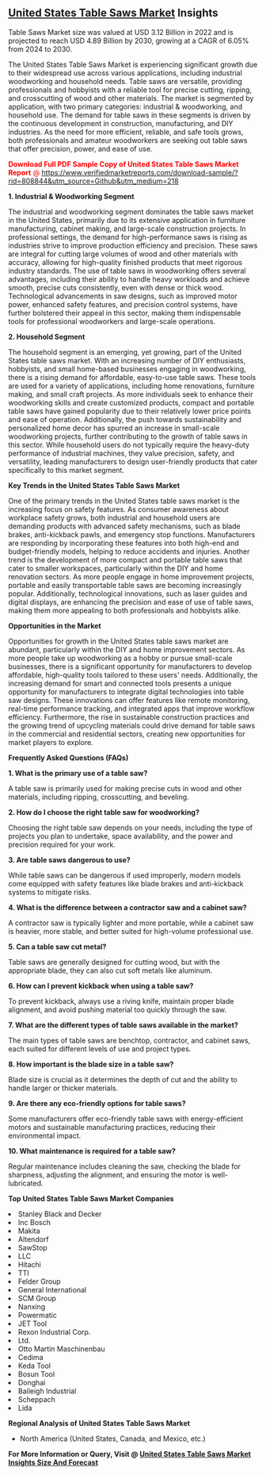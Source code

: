 <h2><a href="https://www.verifiedmarketreports.com/download-sample/?rid=808844&amp;utm_source=Github&amp;utm_medium=218" target="_blank">United States Table Saws Market</a> Insights</h2><p>Table Saws Market size was valued at USD 3.12 Billion in 2022 and is projected to reach USD 4.89 Billion by 2030, growing at a CAGR of 6.05% from 2024 to 2030.</p><p><p>The United States Table Saws Market is experiencing significant growth due to their widespread use across various applications, including industrial woodworking and household needs. Table saws are versatile, providing professionals and hobbyists with a reliable tool for precise cutting, ripping, and crosscutting of wood and other materials. The market is segmented by application, with two primary categories: industrial & woodworking, and household use. The demand for table saws in these segments is driven by the continuous development in construction, manufacturing, and DIY industries. As the need for more efficient, reliable, and safe tools grows, both professionals and amateur woodworkers are seeking out table saws that offer precision, power, and ease of use. <p><span class=""><span style="color: #ff0000;"><strong>Download Full PDF Sample Copy of United States Table Saws Market Report</strong> @ </span><a href="https://www.verifiedmarketreports.com/download-sample/?rid=808844&amp;utm_source=Github&amp;utm_medium=218" target="_blank">https://www.verifiedmarketreports.com/download-sample/?rid=808844&amp;utm_source=Github&amp;utm_medium=218</a></span></p></p> <p><strong>1. Industrial & Woodworking Segment</strong></p> <p>The industrial and woodworking segment dominates the table saws market in the United States, primarily due to its extensive application in furniture manufacturing, cabinet making, and large-scale construction projects. In professional settings, the demand for high-performance saws is rising as industries strive to improve production efficiency and precision. These saws are integral for cutting large volumes of wood and other materials with accuracy, allowing for high-quality finished products that meet rigorous industry standards. The use of table saws in woodworking offers several advantages, including their ability to handle heavy workloads and achieve smooth, precise cuts consistently, even with dense or thick wood. Technological advancements in saw designs, such as improved motor power, enhanced safety features, and precision control systems, have further bolstered their appeal in this sector, making them indispensable tools for professional woodworkers and large-scale operations.</p> <p><strong>2. Household Segment</strong></p> <p>The household segment is an emerging, yet growing, part of the United States table saws market. With an increasing number of DIY enthusiasts, hobbyists, and small home-based businesses engaging in woodworking, there is a rising demand for affordable, easy-to-use table saws. These tools are used for a variety of applications, including home renovations, furniture making, and small craft projects. As more individuals seek to enhance their woodworking skills and create customized products, compact and portable table saws have gained popularity due to their relatively lower price points and ease of operation. Additionally, the push towards sustainability and personalized home decor has spurred an increase in small-scale woodworking projects, further contributing to the growth of table saws in this sector. While household users do not typically require the heavy-duty performance of industrial machines, they value precision, safety, and versatility, leading manufacturers to design user-friendly products that cater specifically to this market segment.</p> <p><strong>Key Trends in the United States Table Saws Market</strong></p> <p>One of the primary trends in the United States table saws market is the increasing focus on safety features. As consumer awareness about workplace safety grows, both industrial and household users are demanding products with advanced safety mechanisms, such as blade brakes, anti-kickback pawls, and emergency stop functions. Manufacturers are responding by incorporating these features into both high-end and budget-friendly models, helping to reduce accidents and injuries. Another trend is the development of more compact and portable table saws that cater to smaller workspaces, particularly within the DIY and home renovation sectors. As more people engage in home improvement projects, portable and easily transportable table saws are becoming increasingly popular. Additionally, technological innovations, such as laser guides and digital displays, are enhancing the precision and ease of use of table saws, making them more appealing to both professionals and hobbyists alike.</p> <p><strong>Opportunities in the Market</strong></p> <p>Opportunities for growth in the United States table saws market are abundant, particularly within the DIY and home improvement sectors. As more people take up woodworking as a hobby or pursue small-scale businesses, there is a significant opportunity for manufacturers to develop affordable, high-quality tools tailored to these users' needs. Additionally, the increasing demand for smart and connected tools presents a unique opportunity for manufacturers to integrate digital technologies into table saw designs. These innovations can offer features like remote monitoring, real-time performance tracking, and integrated apps that improve workflow efficiency. Furthermore, the rise in sustainable construction practices and the growing trend of upcycling materials could drive demand for table saws in the commercial and residential sectors, creating new opportunities for market players to explore.</p> <p><strong>Frequently Asked Questions (FAQs)</strong></p> <p><strong>1. What is the primary use of a table saw?</strong></p> <p>A table saw is primarily used for making precise cuts in wood and other materials, including ripping, crosscutting, and beveling.</p> <p><strong>2. How do I choose the right table saw for woodworking?</strong></p> <p>Choosing the right table saw depends on your needs, including the type of projects you plan to undertake, space availability, and the power and precision required for your work.</p> <p><strong>3. Are table saws dangerous to use?</strong></p> <p>While table saws can be dangerous if used improperly, modern models come equipped with safety features like blade brakes and anti-kickback systems to mitigate risks.</p> <p><strong>4. What is the difference between a contractor saw and a cabinet saw?</strong></p> <p>A contractor saw is typically lighter and more portable, while a cabinet saw is heavier, more stable, and better suited for high-volume professional use.</p> <p><strong>5. Can a table saw cut metal?</strong></p> <p>Table saws are generally designed for cutting wood, but with the appropriate blade, they can also cut soft metals like aluminum.</p> <p><strong>6. How can I prevent kickback when using a table saw?</strong></p> <p>To prevent kickback, always use a riving knife, maintain proper blade alignment, and avoid pushing material too quickly through the saw.</p> <p><strong>7. What are the different types of table saws available in the market?</strong></p> <p>The main types of table saws are benchtop, contractor, and cabinet saws, each suited for different levels of use and project types.</p> <p><strong>8. How important is the blade size in a table saw?</strong></p> <p>Blade size is crucial as it determines the depth of cut and the ability to handle larger or thicker materials.</p> <p><strong>9. Are there any eco-friendly options for table saws?</strong></p> <p>Some manufacturers offer eco-friendly table saws with energy-efficient motors and sustainable manufacturing practices, reducing their environmental impact.</p> <p><strong>10. What maintenance is required for a table saw?</strong></p> <p>Regular maintenance includes cleaning the saw, checking the blade for sharpness, adjusting the alignment, and ensuring the motor is well-lubricated.</p> </p><p><strong>Top United States Table Saws Market Companies</strong></p><div data-test-id=""><p><li>Stanley Black and Decker</li><li> Inc Bosch</li><li> Makita</li><li> Altendorf</li><li> SawStop</li><li> LLC</li><li> Hitachi</li><li> TTI</li><li> Felder Group</li><li> General International</li><li> SCM Group</li><li> Nanxing</li><li> Powermatic</li><li> JET Tool</li><li> Rexon Industrial Corp.</li><li> Ltd.</li><li> Otto Martin Maschinenbau</li><li> Cedima</li><li> Keda Tool</li><li> Bosun Tool</li><li> Donghai</li><li> Baileigh Industrial</li><li> Scheppach</li><li> Lida</li></p><div><strong>Regional Analysis of&nbsp;United States Table Saws Market</strong></div><ul><li dir="ltr"><p dir="ltr">North America&nbsp;(United States, Canada, and Mexico, etc.)</p></li></ul><p><strong>For More Information or Query, Visit @&nbsp;</strong><strong><a href="https://www.verifiedmarketreports.com/product/table-saws-market/?utm_source=Github&amp;utm_medium=218" target="_blank">United States Table Saws Market Insights Size And Forecast</a></strong></p></div>
